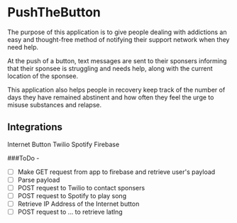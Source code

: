# PushTheButton

The purpose of this application is to give people dealing with addictions an easy and thought-free method of notifying their support network when they need help. 

At the push of a button, text messages are sent to their sponsers informing that their sponsee is struggling and needs help, along with the current location of the sponsee. 

This application also helps people in recovery keep track of the number of days they have remained abstinent and how often they feel the urge to misuse substances and relapse. 

## Integrations
Internet Button
Twilio
Spotify
Firebase

###ToDo -
- [ ] Make GET request from app to firebase and retrieve user's payload
- [ ] Parse payload
- [ ] POST request to Twilio to contact sponsers
- [ ] POST request to Spotify to play song
- [ ] Retrieve IP Address of the Internet button
- [ ] POST request to ... to retrieve latlng
